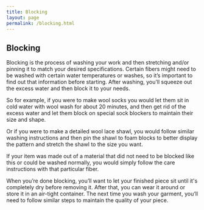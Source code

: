 ```yaml
---
title: Blocking
layout: page
permalink: /blocking.html
---
```


## Blocking
Blocking is the process of washing your work and then stretching and/or pinning it to match your desired specifications. Certain fibers might need to be washed with certain water temperatures or washes, so it’s important to find out that information before starting. After washing, you’ll squeeze out the excess water and then block it to your needs.

So for example, if you were to make wool socks you would let them sit in cold water with wool wash for about 20 minutes, and then get rid of the excess water and let them block on special sock blockers to maintain their size and shape. 

Or if you were to make a detailed wool lace shawl, you would follow similar washing instructions and then pin the shawl to foam blocks to better display the pattern and stretch the shawl to the size you want. 

If your item was made out of a material that did not need to be blocked like this or could be washed normally, you would simply follow the care instructions with that particular fiber. 

When you’re done blocking, you’ll want to let your finished piece sit until it's completely dry before removing it. After that, you can wear it around or store it in an air-tight container. The next time you wash your garment, you’ll need to follow similar steps to maintain the quality of your piece. 

